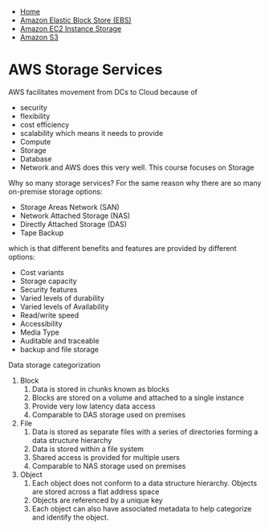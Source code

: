 - [Home](https://raghavramesh.github.io/mooc-notes/)
- [Amazon Elastic Block Store (EBS)](https://raghavramesh.github.io/mooc-notes/DevOps/AWS/Storage/AmazonEBS.html)
- [Amazon EC2 Instance Storage](https://raghavramesh.github.io/mooc-notes/DevOps/AWS/Storage/AmazonEC2InstanceStorage.html)
- [Amazon S3](https://raghavramesh.github.io/mooc-notes/DevOps/AWS/Storage/AmazonS3.html)


# AWS Storage Services
AWS facilitates movement from DCs to Cloud because of
- security
- flexibility
- cost efficiency
- scalability
which means it needs to provide
- Compute
- Storage
- Database
- Network
and AWS does this very well. This course focuses on Storage

Why so many storage services?
For the same reason why there are so many on-premise storage options:
- Storage Areas Network (SAN)
- Network Attached Storage (NAS)
- Directly Attached Storage (DAS)
- Tape Backup

which is that different benefits and features are provided by different options:
- Cost variants
- Storage capacity
- Security features
- Varied levels of durability
- Varied levels of Availability
- Read/write speed
- Accessibility
- Media Type
- Auditable and traceable
- backup and file storage

Data storage categorization
1. Block
	1. Data is stored in chunks known as blocks
	2. Blocks are stored on a volume and attached to a single instance
	3. Provide very low latency data access
	4. Comparable to DAS storage used on premises
2. File
	1. Data is stored as separate files with a series of directories forming a data structure hierarchy
	2. Data is stored within a file system
	3. Shared access is provided for multiple users
	4. Comparable to NAS storage used on premises
3. Object
	1. Each object does not conform to a data structure hierarchy. Objects are stored across a flat address space
	2. Objects are referenced by a unique key
	3. Each object can also have associated metadata to help categorize and identify the object.